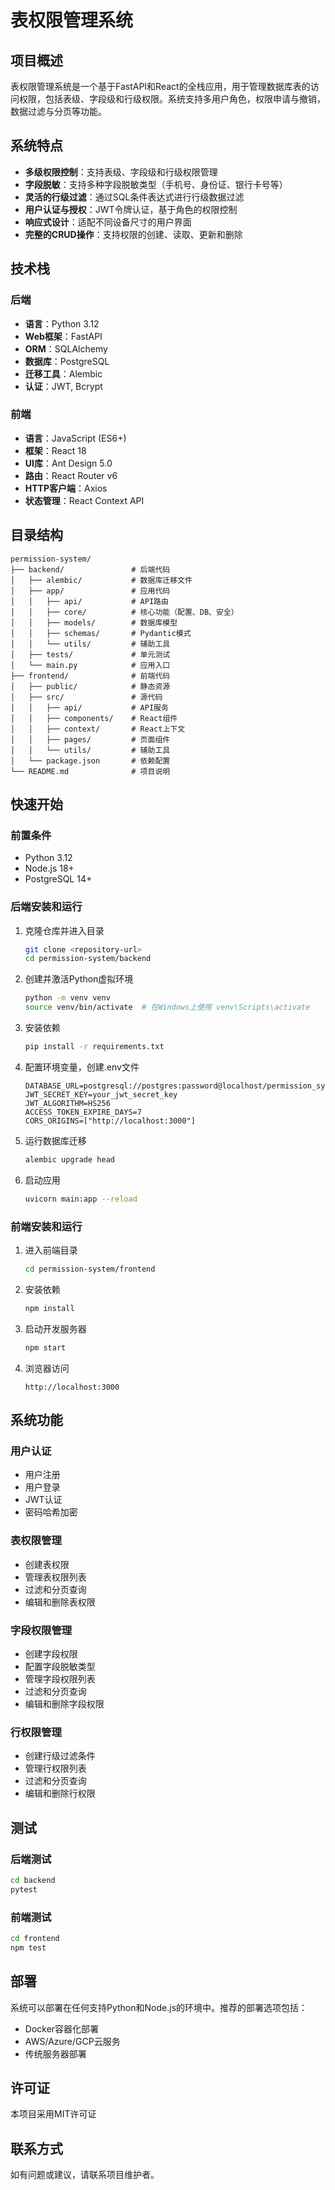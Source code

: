 # 表权限管理系统

## 项目概述

表权限管理系统是一个基于FastAPI和React的全栈应用，用于管理数据库表的访问权限，包括表级、字段级和行级权限。系统支持多用户角色，权限申请与撤销，数据过滤与分页等功能。

## 系统特点

- **多级权限控制**：支持表级、字段级和行级权限管理
- **字段脱敏**：支持多种字段脱敏类型（手机号、身份证、银行卡号等）
- **灵活的行级过滤**：通过SQL条件表达式进行行级数据过滤
- **用户认证与授权**：JWT令牌认证，基于角色的权限控制
- **响应式设计**：适配不同设备尺寸的用户界面
- **完整的CRUD操作**：支持权限的创建、读取、更新和删除

## 技术栈

### 后端

- **语言**：Python 3.12
- **Web框架**：FastAPI
- **ORM**：SQLAlchemy
- **数据库**：PostgreSQL
- **迁移工具**：Alembic
- **认证**：JWT, Bcrypt

### 前端

- **语言**：JavaScript (ES6+)
- **框架**：React 18
- **UI库**：Ant Design 5.0
- **路由**：React Router v6
- **HTTP客户端**：Axios
- **状态管理**：React Context API

## 目录结构

```
permission-system/
├── backend/               # 后端代码
│   ├── alembic/           # 数据库迁移文件
│   ├── app/               # 应用代码
│   │   ├── api/           # API路由
│   │   ├── core/          # 核心功能（配置、DB、安全）
│   │   ├── models/        # 数据库模型
│   │   ├── schemas/       # Pydantic模式
│   │   └── utils/         # 辅助工具
│   ├── tests/             # 单元测试
│   └── main.py            # 应用入口
├── frontend/              # 前端代码
│   ├── public/            # 静态资源
│   ├── src/               # 源代码
│   │   ├── api/           # API服务
│   │   ├── components/    # React组件
│   │   ├── context/       # React上下文
│   │   ├── pages/         # 页面组件
│   │   └── utils/         # 辅助工具
│   └── package.json       # 依赖配置
└── README.md              # 项目说明
```

## 快速开始

### 前置条件

- Python 3.12
- Node.js 18+
- PostgreSQL 14+

### 后端安装和运行

1. 克隆仓库并进入目录
   ```bash
   git clone <repository-url>
   cd permission-system/backend
   ```

2. 创建并激活Python虚拟环境
   ```bash
   python -m venv venv
   source venv/bin/activate  # 在Windows上使用 venv\Scripts\activate
   ```

3. 安装依赖
   ```bash
   pip install -r requirements.txt
   ```

4. 配置环境变量，创建.env文件
   ```
   DATABASE_URL=postgresql://postgres:password@localhost/permission_system
   JWT_SECRET_KEY=your_jwt_secret_key
   JWT_ALGORITHM=HS256
   ACCESS_TOKEN_EXPIRE_DAYS=7
   CORS_ORIGINS=["http://localhost:3000"]
   ```

5. 运行数据库迁移
   ```bash
   alembic upgrade head
   ```

6. 启动应用
   ```bash
   uvicorn main:app --reload
   ```

### 前端安装和运行

1. 进入前端目录
   ```bash
   cd permission-system/frontend
   ```

2. 安装依赖
   ```bash
   npm install
   ```

3. 启动开发服务器
   ```bash
   npm start
   ```

4. 浏览器访问
   ```
   http://localhost:3000
   ```

## 系统功能

### 用户认证

- 用户注册
- 用户登录
- JWT认证
- 密码哈希加密

### 表权限管理

- 创建表权限
- 管理表权限列表
- 过滤和分页查询
- 编辑和删除表权限

### 字段权限管理

- 创建字段权限
- 配置字段脱敏类型
- 管理字段权限列表
- 过滤和分页查询
- 编辑和删除字段权限

### 行权限管理

- 创建行级过滤条件
- 管理行权限列表
- 过滤和分页查询
- 编辑和删除行权限

## 测试

### 后端测试

```bash
cd backend
pytest
```

### 前端测试

```bash
cd frontend
npm test
```

## 部署

系统可以部署在任何支持Python和Node.js的环境中。推荐的部署选项包括：

- Docker容器化部署
- AWS/Azure/GCP云服务
- 传统服务器部署

## 许可证

本项目采用MIT许可证

## 联系方式

如有问题或建议，请联系项目维护者。
